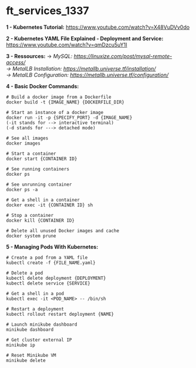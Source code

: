 # ft_services_1337

**1 - Kubernetes Tutorial:**
https://www.youtube.com/watch?v=X48VuDVv0do

**2 - Kubernetes YAML File Explained - Deployment and Service:**
https://www.youtube.com/watch?v=qmDzcu5uY1I

**3 - Ressources:**
-> *MySQL: https://linuxize.com/post/mysql-remote-access/<br/>
-> MetalLB Installation: https://metallb.universe.tf/installation/<br/>
-> MetalLB Configuration: https://metallb.universe.tf/configuration/*


**4 - Basic Docker Commands:**
```
# Build a docker image from a Dockerfile
docker build -t {IMAGE_NAME} {DOCKERFILE_DIR}

# Start an instance of a docker image
docker run -it -p {SPECIFY_PORT} -d {IMAGE_NAME}
(-it stands for --> interactive terminal)
(-d stands for ---> detached mode)

# See all images
docker images

# Start a container
docker start {CONTAINER ID}

# See running containers
docker ps

# See unrunning container
docker ps -a

# Get a shell in a container
docker exec -it {CONTAINER ID} sh

# Stop a container
docker kill {CONTAINER ID}

# Delete all unused Docker images and cache
docker system prune
```

**5 - Managing Pods With Kubernetes:**
```
# Create a pod from a YAML file
kubectl create -f {FILE_NAME.yaml}

# Delete a pod
kubectl delete deployment {DEPLOYMENT}
kubectl delete service {SERVICE}

# Get a shell in a pod
kubectl exec -it <POD_NAME> -- /bin/sh

# Restart a deployment
kubectl rollout restart deployment {NAME}

# Launch minikube dashboard
minikube dashboard

# Get cluster external IP
minikube ip

# Reset Minikube VM
minikube delete
```
